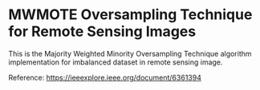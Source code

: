 # MWMOTE Oversampling Technique for Remote Sensing Images

This is the Majority Weighted Minority Oversampling Technique algorithm implementation for imbalanced dataset in remote sensing image. 

Reference:
https://ieeexplore.ieee.org/document/6361394
